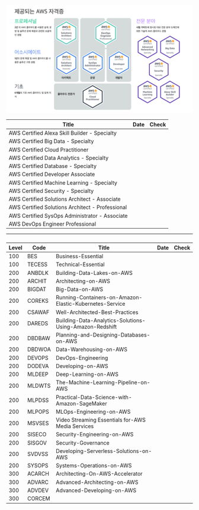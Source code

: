 ![AWS Certtification](./999-TEMP/img/aws-certi.png)

|Title|Date|Check|
|-----|-----|-----|
|AWS Certified Alexa Skill Builder - Specialty|||
|AWS Certified Big Data - Specialty|||
|AWS Certified Cloud Practitioner|||
|AWS Certified Data Analytics - Specialty|||
|AWS Certified Database - Specialty|||
|AWS Certified Developer Associate|||
|AWS Certified Machine Learning - Specialty|||
|AWS Certified Security - Specialty|||
|AWS Certified Solutions Architect - Associate |||
|AWS Certified Solutions Architect - Professional|||
|AWS Certified SysOps Administrator - Associate|||
|AWS DevOps Engineer Professional|||

---

### 

|Level|Code|Title|Date|Check|
|-----|-----|-----|-----|-----|
|100|BES|Business-Essential|||
|100|TECESS|Technical-Essential|||
|200|ANBDLK|Building-Data-Lakes-on-AWS|||
|200|ARCHIT|Architecting-on-AWS|||
|200|BIGDAT|Big-Data-on-AWS|||
|200|COREKS|Running-Containers-on-Amazon-Elastic-Kubernetes-Service|||
|200|CSAWAF|Well-Architected-Best-Practices|||
|200|DAREDS|Building-Data-Analytics-Solutions-Using-Amazon-Redshift|||
|200|DBDBAW|Planning-and-Designing-Databases-on-AWS|||
|200|DBDWOA|Data-Warehousing-on-AWS|||
|200|DEVOPS|DevOps-Engineering|||
|200|DODEVA|Developing-on-AWS|||
|200|MLDEEP|Deep-Learning-on-AWS|||
|200|MLDWTS|The-Machine-Learning-Pipeline-on-AWS|||
|200|MLPDSS|Practical-Data-Science-with-Amazon-SageMaker|||
|200|MLPOPS|MLOps-Engineering-on-AWS|||
|200|MSVSES|Video Streaming Essentials for-AWS Media Services|||
|200|SISECO|Security-Engineering-on-AWS|||
|200|SISGOV|Security-Governance|||
|200|SVDVSS|Developing-Serverless-Solutions-on-AWS|||
|200|SYSOPS|Systems-Operations-on-AWS|||
|300|ACARCH|Architecting-On-AWS-Accelerator|||
|300|ADVARC|Advanced-Architecting-on-AWS|||
|300|ADVDEV|Advanced-Developing-on-AWS|||
|300|CORCEM||||
